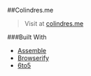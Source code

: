 ##Colindres.me
> Visit at [colindres.me](http://colindres.me/)

###Built With
- [Assemble](http://assemble.io/)
- [Browserify](http://browserify.org/)
- [6to5](https://6to5.github.io/)
